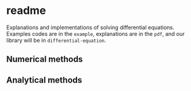 # readme

Explanations and implementations of solving differential equations.
Examples codes are in the `example`, 
explanations are in the `pdf`, 
and our library will be in `differential-equation`.

## Numerical methods

## Analytical methods

